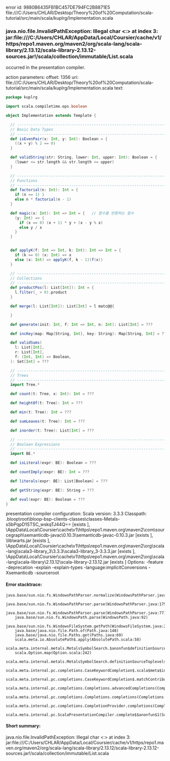 error id: 9880B6435FB1BC457DE794FC2B8871E5
file:///C:/Users/CHLAR/Desktop/Theory%20of%20Computation/scala-tutorial/src/main/scala/kuplrg/Implementation.scala
### java.nio.file.InvalidPathException: Illegal char <:> at index 3: jar:file:///C:/Users/CHLAR/AppData/Local/Coursier/cache/v1/https/repo1.maven.org/maven2/org/scala-lang/scala-library/2.13.12/scala-library-2.13.12-sources.jar!/scala/collection/immutable/List.scala

occurred in the presentation compiler.



action parameters:
offset: 1356
uri: file:///C:/Users/CHLAR/Desktop/Theory%20of%20Computation/scala-tutorial/src/main/scala/kuplrg/Implementation.scala
text:
```scala
package kuplrg

import scala.compiletime.ops.boolean

object Implementation extends Template {

  // ---------------------------------------------------------------------------
  // Basic Data Types
  // ---------------------------------------------------------------------------
  def isEvenPair(x: Int, y: Int): Boolean = {
    ((x + y) % 2 == 0)
  }

  def validString(str: String, lower: Int, upper: Int): Boolean = {
    (lower <= str.length && str.length <= upper)
  }

  // ---------------------------------------------------------------------------
  // Functions
  // ---------------------------------------------------------------------------
  def factorial(n: Int): Int = {
    if (n == 1) 1
    else n * factorial(n - 1)
  }

  def magic(x: Int): Int => Int = {   // 함수를 반환하는 함수
    (y: Int) => {
      if (x == 0) (x + 1) * y + (x - y % x)
      else y / x
    }
  }


  def applyK(f: Int => Int, k: Int): Int => Int = {
    if (k == 0) (x: Int) => x
    else (x: Int) => applyK(f, k - 1)(f(x))
  }

  // ---------------------------------------------------------------------------
  // Collections
  // ---------------------------------------------------------------------------
  def productPos(l: List[Int]): Int = {
    l.filter(_ > 0).product
  }

  def merge(l: List[Int]): List[Int] = l matc@@{

  }

  def generate(init: Int, f: Int => Int, n: Int): List[Int] = ???

  def incKey(map: Map[String, Int], key: String): Map[String, Int] = ???

  def validSums(
    l: List[Int],
    r: List[Int],
    f: (Int, Int) => Boolean,
  ): Set[Int] = ???

  // ---------------------------------------------------------------------------
  // Trees
  // ---------------------------------------------------------------------------
  import Tree.*

  def count(t: Tree, x: Int): Int = ???

  def heightOf(t: Tree): Int = ???

  def min(t: Tree): Int = ???

  def sumLeaves(t: Tree): Int = ???

  def inorder(t: Tree): List[Int] = ???

  // ---------------------------------------------------------------------------
  // Boolean Expressions
  // ---------------------------------------------------------------------------
  import BE.*

  def isLiteral(expr: BE): Boolean = ???

  def countImply(expr: BE): Int = ???

  def literals(expr: BE): List[Boolean] = ???

  def getString(expr: BE): String = ???

  def eval(expr: BE): Boolean = ???
}

```


presentation compiler configuration:
Scala version: 3.3.3
Classpath:
<WORKSPACE>\.bloop\root\bloop-bsp-clients-classes\classes-Metals-sSbPqpD1STSC_wskqTJ44Q== [exists ], <HOME>\AppData\Local\Coursier\cache\v1\https\repo1.maven.org\maven2\com\sourcegraph\semanticdb-javac\0.10.3\semanticdb-javac-0.10.3.jar [exists ], <WORKSPACE>\lib\warts.jar [exists ], <HOME>\AppData\Local\Coursier\cache\v1\https\repo1.maven.org\maven2\org\scala-lang\scala3-library_3\3.3.3\scala3-library_3-3.3.3.jar [exists ], <HOME>\AppData\Local\Coursier\cache\v1\https\repo1.maven.org\maven2\org\scala-lang\scala-library\2.13.12\scala-library-2.13.12.jar [exists ]
Options:
-feature -deprecation -explain -explain-types -language:implicitConversions -Xsemanticdb -sourceroot <WORKSPACE>




#### Error stacktrace:

```
java.base/sun.nio.fs.WindowsPathParser.normalize(WindowsPathParser.java:204)
	java.base/sun.nio.fs.WindowsPathParser.parse(WindowsPathParser.java:175)
	java.base/sun.nio.fs.WindowsPathParser.parse(WindowsPathParser.java:77)
	java.base/sun.nio.fs.WindowsPath.parse(WindowsPath.java:92)
	java.base/sun.nio.fs.WindowsFileSystem.getPath(WindowsFileSystem.java:203)
	java.base/java.nio.file.Path.of(Path.java:148)
	java.base/java.nio.file.Paths.get(Paths.java:69)
	scala.meta.io.AbsolutePath$.apply(AbsolutePath.scala:58)
	scala.meta.internal.metals.MetalsSymbolSearch.$anonfun$definitionSourceToplevels$2(MetalsSymbolSearch.scala:70)
	scala.Option.map(Option.scala:242)
	scala.meta.internal.metals.MetalsSymbolSearch.definitionSourceToplevels(MetalsSymbolSearch.scala:69)
	scala.meta.internal.pc.completions.CaseKeywordCompletion$.scala$meta$internal$pc$completions$CaseKeywordCompletion$$$sortSubclasses(MatchCaseCompletions.scala:331)
	scala.meta.internal.pc.completions.CaseKeywordCompletion$.matchContribute(MatchCaseCompletions.scala:279)
	scala.meta.internal.pc.completions.Completions.advancedCompletions(Completions.scala:393)
	scala.meta.internal.pc.completions.Completions.completions(Completions.scala:186)
	scala.meta.internal.pc.completions.CompletionProvider.completions(CompletionProvider.scala:91)
	scala.meta.internal.pc.ScalaPresentationCompiler.complete$$anonfun$1(ScalaPresentationCompiler.scala:147)
```
#### Short summary: 

java.nio.file.InvalidPathException: Illegal char <:> at index 3: jar:file:///C:/Users/CHLAR/AppData/Local/Coursier/cache/v1/https/repo1.maven.org/maven2/org/scala-lang/scala-library/2.13.12/scala-library-2.13.12-sources.jar!/scala/collection/immutable/List.scala